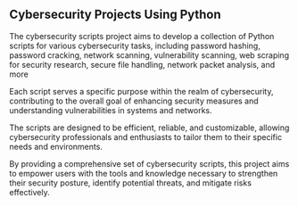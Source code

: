 ## Cybersecurity Projects Using Python
The cybersecurity scripts project aims to develop a collection of Python scripts for various cybersecurity tasks, including password hashing, password cracking, network scanning, vulnerability scanning, web scraping for security research, secure file handling, network packet analysis, and more

Each script serves a specific purpose within the realm of cybersecurity, contributing to the overall goal of enhancing security measures and understanding vulnerabilities in systems and networks.

The scripts are designed to be efficient, reliable, and customizable, allowing cybersecurity professionals and enthusiasts to tailor them to their specific needs and environments.

By providing a comprehensive set of cybersecurity scripts, this project aims to empower users with the tools and knowledge necessary to strengthen their security posture, identify potential threats, and mitigate risks effectively.

